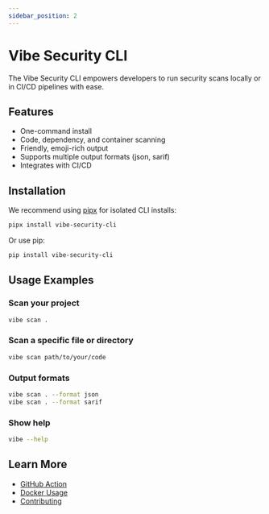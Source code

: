 ```yaml
---
sidebar_position: 2
---
```


# Vibe Security CLI

The Vibe Security CLI empowers developers to run security scans locally or in CI/CD pipelines with ease.

## Features
- One-command install
- Code, dependency, and container scanning
- Friendly, emoji-rich output
- Supports multiple output formats (json, sarif)
- Integrates with CI/CD

## Installation
We recommend using [pipx](https://pipxproject.github.io/pipx/) for isolated CLI installs:

```sh
pipx install vibe-security-cli
```

Or use pip:

```sh
pip install vibe-security-cli
```

## Usage Examples

### Scan your project
```sh
vibe scan .
```

### Scan a specific file or directory
```sh
vibe scan path/to/your/code
```

### Output formats
```sh
vibe scan . --format json
vibe scan . --format sarif
```

### Show help
```sh
vibe --help
```

## Learn More
- [GitHub Action](action)
- [Docker Usage](docker)
- [Contributing](contributing)
